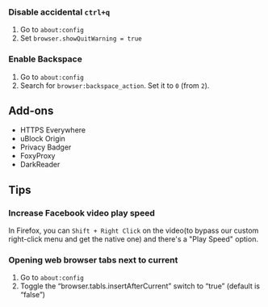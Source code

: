 ### Disable accidental `ctrl+q`

1. Go to `about:config`
2. Set `browser.showQuitWarning = true`

### Enable Backspace

1. Go to `about:config`
2. Search for `browser:backspace_action`. Set it to `0` (from `2`).


## Add-ons

* HTTPS Everywhere 
* uBlock Origin
* Privacy Badger
* FoxyProxy
* DarkReader

## Tips 

### Increase Facebook video play speed

In Firefox, you can `Shift + Right Click` on the video(to bypass our custom right-click menu and get the native one) and there's a "Play Speed" option.

### Opening web browser tabs next to current

1. Go to `about:config`
2. Toggle the “browser.tabls.insertAfterCurrent” switch to “true” (default is “false”)
